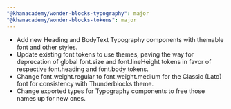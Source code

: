 ```yaml
---
"@khanacademy/wonder-blocks-typography": major
"@khanacademy/wonder-blocks-tokens": major
---
```


- Add new Heading and BodyText Typography components with themable font and other styles.
- Update existing font tokens to use themes, paving the way for deprecation of global font.size and font.lineHeight tokens in favor of respective font.heading and font.body tokens.
- Change font.weight.regular to font.weight.medium for the Classic (Lato) font for consistency with Thunderblocks theme.
- Change exported types for Typography components to free those names up for new ones.